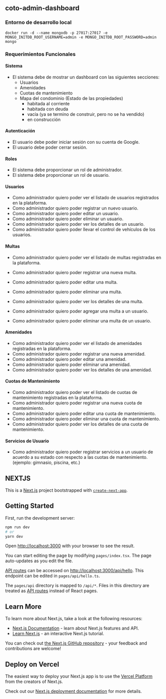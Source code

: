 ## coto-admin-dashboard

### Entorno de desarrollo local

```
docker run -d --name mongodb -p 27017:27017 -e MONGO_INITDB_ROOT_USERNAME=admin -e MONGO_INITDB_ROOT_PASSWORD=admin mongo

```

### Requerimientos Funcionales

#### Sistema

- El sistema debe de mostrar un dashboard con las siguientes secciones:
  - Usuarios
  - Amenidades
  - Cuotas de mantenimiento
  - Mapa del condominio (Estado de las propiedades)
    - habitada al corriente
    - habitada con deuda
    - vacía (ya se termino de construir, pero no se ha vendido)
    - en construcción

#### Autenticación

- El usuario debe poder iniciar sesión con su cuenta de Google.
- El usuario debe poder cerrar sesión.

#### Roles

- El sistema debe proporcionar un rol de administrador.
- El sistema debe proporcionar un rol de usuario.

#### Usuarios

- Como administrador quiero poder ver el listado de usuarios registrados en la plataforma.
- Como administrador quiero poder registrar un nuevo usuario.
- Como administrador quiero poder editar un usuario.
- Como administrador quiero poder eliminar un usuario.
- Como administrador quiero poder ver los detalles de un usuario.
- Como administrador quiero poder llevar el control de vehículos de los usuarios.

#### Multas

- Como administrador quiero poder ver el listado de multas registradas en la plataforma.
- Como administrador quiero poder registrar una nueva multa.
- Como administrador quiero poder editar una multa.
- Como administrador quiero poder eliminar una multa.
- Como administrador quiero poder ver los detalles de una multa.

- Como administrador quiero poder agregar una multa a un usuario.
- Como administrador quiero poder eliminar una multa de un usuario.

#### Amenidades

- Como administrador quiero poder ver el listado de amenidades registradas en la plataforma.
- Como administrador quiero poder registrar una nueva amenidad.
- Como administrador quiero poder editar una amenidad.
- Como administrador quiero poder eliminar una amenidad.
- Como administrador quiero poder ver los detalles de una amenidad.

#### Cuotas de Mantenimiento

- Como administrador quiero poder ver el listado de cuotas de mantenimiento registradas en la plataforma.
- Como administrador quiero poder registrar una nueva cuota de mantenimiento.
- Como administrador quiero poder editar una cuota de mantenimiento.
- Como administrador quiero poder eliminar una cuota de mantenimiento.
- Como administrador quiero poder ver los detalles de una cuota de mantenimiento.

#### Servicios de Usuario

- Como administrador quiero poder registrar servicios a un usuario de acuerdo a su estado con respecto a las cuotas de mantenimiento. (ejemplo: gimnasio, piscina, etc.)

## NEXTJS

This is a [Next.js](https://nextjs.org/) project bootstrapped with [`create-next-app`](https://github.com/vercel/next.js/tree/canary/packages/create-next-app).

## Getting Started

First, run the development server:

```bash
npm run dev
# or
yarn dev
```

Open [http://localhost:3000](http://localhost:3000) with your browser to see the result.

You can start editing the page by modifying `pages/index.tsx`. The page auto-updates as you edit the file.

[API routes](https://nextjs.org/docs/api-routes/introduction) can be accessed on [http://localhost:3000/api/hello](http://localhost:3000/api/hello). This endpoint can be edited in `pages/api/hello.ts`.

The `pages/api` directory is mapped to `/api/*`. Files in this directory are treated as [API routes](https://nextjs.org/docs/api-routes/introduction) instead of React pages.

## Learn More

To learn more about Next.js, take a look at the following resources:

- [Next.js Documentation](https://nextjs.org/docs) - learn about Next.js features and API.
- [Learn Next.js](https://nextjs.org/learn) - an interactive Next.js tutorial.

You can check out [the Next.js GitHub repository](https://github.com/vercel/next.js/) - your feedback and contributions are welcome!

## Deploy on Vercel

The easiest way to deploy your Next.js app is to use the [Vercel Platform](https://vercel.com/new?utm_medium=default-template&filter=next.js&utm_source=create-next-app&utm_campaign=create-next-app-readme) from the creators of Next.js.

Check out our [Next.js deployment documentation](https://nextjs.org/docs/deployment) for more details.
